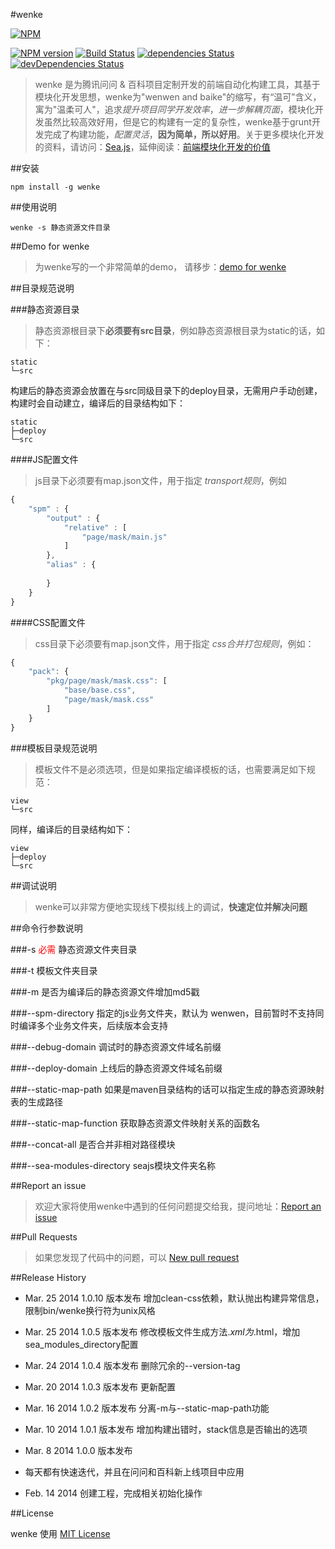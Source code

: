 #wenke

[![NPM](https://nodei.co/npm/wenke.png)](https://nodei.co/npm/wenke/)

[![NPM version](https://badge.fury.io/js/wenke.png)](http://badge.fury.io/js/wenke)
[![Build Status](https://travis-ci.org/skyaspnet/wenke.png?branch=master)](https://travis-ci.org/skyaspnet/wenke)
[![dependencies Status](https://david-dm.org/skyaspnet/wenke.png)](https://github.com/skyaspnet/wenke)
[![devDependencies Status](https://david-dm.org/skyaspnet/wenke/dev-status.png)](https://github.com/skyaspnet/wenke)


> wenke 是为腾讯问问 & 百科项目定制开发的前端自动化构建工具，其基于模块化开发思想，wenke为"wenwen and baike"的缩写，有“温可”含义，寓为"温柔可人"，追求*提升项目同学开发效率*，*进一步解耦页面*，模块化开发虽然比较高效好用，但是它的构建有一定的复杂性，wenke基于grunt开发完成了构建功能，*配置灵活*，**因为简单，所以好用**。关于更多模块化开发的资料，请访问：<a href="http://seajs.org/" target="_blank">Sea.js</a>，延伸阅读：<a href="https://github.com/seajs/seajs/issues/547" target="_blank">前端模块化开发的价值</a>

##安装
```
npm install -g wenke
```

##使用说明
```
wenke -s 静态资源文件目录
```


##Demo for wenke
> 为wenke写的一个非常简单的demo， 请移步：<a href="https://github.com/skyaspnet/wenke-demo.git" target="_blank" title="专为wenke写的简单入门demo">demo for wenke</a>


##目录规范说明

###静态资源目录
> 静态资源根目录下**必须要有src目录**，例如静态资源根目录为static的话，如下：

    static
    └─src

  构建后的静态资源会放置在与src同级目录下的deploy目录，无需用户手动创建，构建时会自动建立，编译后的目录结构如下：
  
    static
    ├─deploy
    └─src  
    
####JS配置文件
>js目录下必须要有map.json文件，用于指定 *transport规则*，例如

```javascript
{
    "spm" : {
        "output" : {
            "relative" : [
                "page/mask/main.js"
            ]
        },
        "alias" : {
			
        }
    }
}
```

####CSS配置文件
>css目录下必须要有map.json文件，用于指定 *css合并打包规则*，例如：

```javascript
{
	"pack": {
		"pkg/page/mask/mask.css": [
			"base/base.css",
			"page/mask/mask.css"
		]
	}
}
```

###模板目录规范说明  
> 模板文件不是必须选项，但是如果指定编译模板的话，也需要满足如下规范：
  
    view
    └─src  

  同样，编译后的目录结构如下：
  
    view
    ├─deploy
    └─src  
  
##调试说明
> wenke可以非常方便地实现线下模拟线上的调试，__快速定位并解决问题__



##命令行参数说明

###-s  <span style="color:red;">必需</span>
静态资源文件夹目录

###-t
模板文件夹目录

###-m
是否为编译后的静态资源文件增加md5戳

###--spm-directory
指定的js业务文件夹，默认为 wenwen，目前暂时不支持同时编译多个业务文件夹，后续版本会支持

###--debug-domain
调试时的静态资源文件域名前缀

###--deploy-domain
上线后的静态资源文件域名前缀

###--static-map-path
如果是maven目录结构的话可以指定生成的静态资源映射表的生成路径

###--static-map-function
获取静态资源文件映射关系的函数名

###--concat-all
是否合并非相对路径模块

###--sea-modules-directory
seajs模块文件夹名称

##Report an issue
>欢迎大家将使用wenke中遇到的任何问题提交给我，提问地址：<a href="https://github.com/skyaspnet/wenke/issues" target="_blank">Report an issue</a>


##Pull Requests
>如果您发现了代码中的问题，可以 <a href="https://github.com/skyaspnet/wenke/compare/" target="_blank">New pull request</a>


##Release History
+    Mar. 25 2014 1.0.10 版本发布 增加clean-css依赖，默认抛出构建异常信息，限制bin/wenke换行符为unix风格

+    Mar. 25 2014 1.0.5 版本发布 修改模板文件生成方法$.xml为$.html，增加sea_modules_directory配置

+    Mar. 24 2014 1.0.4 版本发布 删除冗余的--version-tag

+    Mar. 20 2014 1.0.3 版本发布 更新配置

+    Mar. 16 2014 1.0.2 版本发布 分离-m与--static-map-path功能

+    Mar. 10 2014 1.0.1 版本发布 增加构建出错时，stack信息是否输出的选项
  
+    Mar. 8 2014 1.0.0 版本发布
  
+    每天都有快速迭代，并且在问问和百科新上线项目中应用
  
+    Feb. 14 2014 创建工程，完成相关初始化操作
  


##License

wenke 使用 <a href="https://github.com/skyaspnet/wenke/blob/master/LICENSE" target="_blank" title="wenke use MIT license">MIT License</a>
